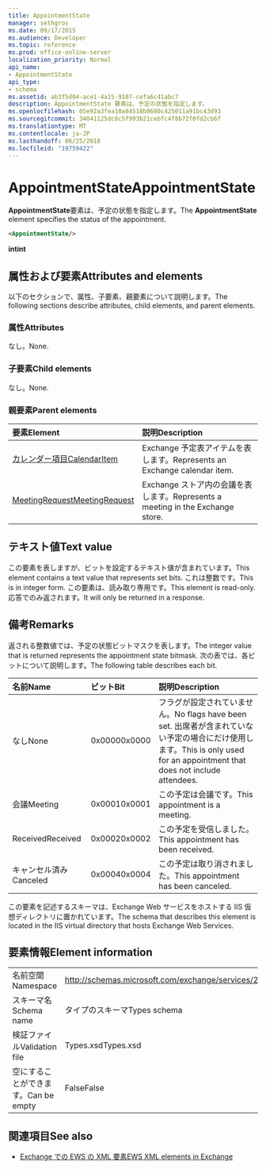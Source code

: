 ```yaml
---
title: AppointmentState
manager: sethgros
ms.date: 09/17/2015
ms.audience: Developer
ms.topic: reference
ms.prod: office-online-server
localization_priority: Normal
api_name:
- AppointmentState
api_type:
- schema
ms.assetid: ab3f5d04-ace1-4a15-9107-cefa6c41abc7
description: AppointmentState 要素は、予定の状態を指定します。
ms.openlocfilehash: 05e92a3fea10a84518b0680c425011a91bc43d93
ms.sourcegitcommit: 34041125dc8c5f993b21cebfc4f8b72f0fd2cb6f
ms.translationtype: MT
ms.contentlocale: ja-JP
ms.lasthandoff: 06/25/2018
ms.locfileid: "19759422"
---
```

# <a name="appointmentstate"></a><span data-ttu-id="920e3-103">AppointmentState</span><span class="sxs-lookup"><span data-stu-id="920e3-103">AppointmentState</span></span>

<span data-ttu-id="920e3-104">**AppointmentState**要素は、予定の状態を指定します。</span><span class="sxs-lookup"><span data-stu-id="920e3-104">The **AppointmentState** element specifies the status of the appointment.</span></span> 
  
```XML
<AppointmentState/>
```

 <span data-ttu-id="920e3-105">**int**</span><span class="sxs-lookup"><span data-stu-id="920e3-105">**int**</span></span>
## <a name="attributes-and-elements"></a><span data-ttu-id="920e3-106">属性および要素</span><span class="sxs-lookup"><span data-stu-id="920e3-106">Attributes and elements</span></span>

<span data-ttu-id="920e3-107">以下のセクションで、属性、子要素、親要素について説明します。</span><span class="sxs-lookup"><span data-stu-id="920e3-107">The following sections describe attributes, child elements, and parent elements.</span></span>
  
### <a name="attributes"></a><span data-ttu-id="920e3-108">属性</span><span class="sxs-lookup"><span data-stu-id="920e3-108">Attributes</span></span>

<span data-ttu-id="920e3-109">なし。</span><span class="sxs-lookup"><span data-stu-id="920e3-109">None.</span></span>
  
### <a name="child-elements"></a><span data-ttu-id="920e3-110">子要素</span><span class="sxs-lookup"><span data-stu-id="920e3-110">Child elements</span></span>

<span data-ttu-id="920e3-111">なし。</span><span class="sxs-lookup"><span data-stu-id="920e3-111">None.</span></span>
  
### <a name="parent-elements"></a><span data-ttu-id="920e3-112">親要素</span><span class="sxs-lookup"><span data-stu-id="920e3-112">Parent elements</span></span>

|<span data-ttu-id="920e3-113">**要素**</span><span class="sxs-lookup"><span data-stu-id="920e3-113">**Element**</span></span>|<span data-ttu-id="920e3-114">**説明**</span><span class="sxs-lookup"><span data-stu-id="920e3-114">**Description**</span></span>|
|:-----|:-----|
|[<span data-ttu-id="920e3-115">カレンダー項目</span><span class="sxs-lookup"><span data-stu-id="920e3-115">CalendarItem</span></span>](calendaritem.md) <br/> |<span data-ttu-id="920e3-116">Exchange 予定表アイテムを表します。</span><span class="sxs-lookup"><span data-stu-id="920e3-116">Represents an Exchange calendar item.</span></span>  <br/> |
|[<span data-ttu-id="920e3-117">MeetingRequest</span><span class="sxs-lookup"><span data-stu-id="920e3-117">MeetingRequest</span></span>](meetingrequest.md) <br/> |<span data-ttu-id="920e3-118">Exchange ストア内の会議を表します。</span><span class="sxs-lookup"><span data-stu-id="920e3-118">Represents a meeting in the Exchange store.</span></span>  <br/> |
   
## <a name="text-value"></a><span data-ttu-id="920e3-119">テキスト値</span><span class="sxs-lookup"><span data-stu-id="920e3-119">Text value</span></span>

<span data-ttu-id="920e3-120">この要素を表しますが、ビットを設定するテキスト値が含まれています。</span><span class="sxs-lookup"><span data-stu-id="920e3-120">This element contains a text value that represents set bits.</span></span> <span data-ttu-id="920e3-121">これは整数です。</span><span class="sxs-lookup"><span data-stu-id="920e3-121">This is in integer form.</span></span> <span data-ttu-id="920e3-122">この要素は、読み取り専用です。</span><span class="sxs-lookup"><span data-stu-id="920e3-122">This element is read-only.</span></span> <span data-ttu-id="920e3-123">応答でのみ返されます。</span><span class="sxs-lookup"><span data-stu-id="920e3-123">It will only be returned in a response.</span></span>
  
## <a name="remarks"></a><span data-ttu-id="920e3-124">備考</span><span class="sxs-lookup"><span data-stu-id="920e3-124">Remarks</span></span>

<span data-ttu-id="920e3-125">返される整数値では、予定の状態ビットマスクを表します。</span><span class="sxs-lookup"><span data-stu-id="920e3-125">The integer value that is returned represents the appointment state bitmask.</span></span> <span data-ttu-id="920e3-126">次の表では、各ビットについて説明します。</span><span class="sxs-lookup"><span data-stu-id="920e3-126">The following table describes each bit.</span></span>
  
|<span data-ttu-id="920e3-127">**名前**</span><span class="sxs-lookup"><span data-stu-id="920e3-127">**Name**</span></span>|<span data-ttu-id="920e3-128">**ビット**</span><span class="sxs-lookup"><span data-stu-id="920e3-128">**Bit**</span></span>|<span data-ttu-id="920e3-129">**説明**</span><span class="sxs-lookup"><span data-stu-id="920e3-129">**Description**</span></span>|
|:-----|:-----|:-----|
|<span data-ttu-id="920e3-130">なし</span><span class="sxs-lookup"><span data-stu-id="920e3-130">None</span></span>  <br/> |<span data-ttu-id="920e3-131">0x0000</span><span class="sxs-lookup"><span data-stu-id="920e3-131">0x0000</span></span>  <br/> |<span data-ttu-id="920e3-132">フラグが設定されていません。</span><span class="sxs-lookup"><span data-stu-id="920e3-132">No flags have been set.</span></span> <span data-ttu-id="920e3-133">出席者が含まれていない予定の場合にだけ使用します。</span><span class="sxs-lookup"><span data-stu-id="920e3-133">This is only used for an appointment that does not include attendees.</span></span>  <br/> |
|<span data-ttu-id="920e3-134">会議</span><span class="sxs-lookup"><span data-stu-id="920e3-134">Meeting</span></span>  <br/> |<span data-ttu-id="920e3-135">0x0001</span><span class="sxs-lookup"><span data-stu-id="920e3-135">0x0001</span></span>  <br/> |<span data-ttu-id="920e3-136">この予定は会議です。</span><span class="sxs-lookup"><span data-stu-id="920e3-136">This appointment is a meeting.</span></span>  <br/> |
|<span data-ttu-id="920e3-137">Received</span><span class="sxs-lookup"><span data-stu-id="920e3-137">Received</span></span>  <br/> |<span data-ttu-id="920e3-138">0x0002</span><span class="sxs-lookup"><span data-stu-id="920e3-138">0x0002</span></span>  <br/> |<span data-ttu-id="920e3-139">この予定を受信しました。</span><span class="sxs-lookup"><span data-stu-id="920e3-139">This appointment has been received.</span></span>  <br/> |
|<span data-ttu-id="920e3-140">キャンセル済み</span><span class="sxs-lookup"><span data-stu-id="920e3-140">Canceled</span></span>  <br/> |<span data-ttu-id="920e3-141">0x0004</span><span class="sxs-lookup"><span data-stu-id="920e3-141">0x0004</span></span>  <br/> |<span data-ttu-id="920e3-142">この予定は取り消されました。</span><span class="sxs-lookup"><span data-stu-id="920e3-142">This appointment has been canceled.</span></span>  <br/> |
   
<span data-ttu-id="920e3-143">この要素を記述するスキーマは、Exchange Web サービスをホストする IIS 仮想ディレクトリに置かれています。</span><span class="sxs-lookup"><span data-stu-id="920e3-143">The schema that describes this element is located in the IIS virtual directory that hosts Exchange Web Services.</span></span>
  
## <a name="element-information"></a><span data-ttu-id="920e3-144">要素情報</span><span class="sxs-lookup"><span data-stu-id="920e3-144">Element information</span></span>

|||
|:-----|:-----|
|<span data-ttu-id="920e3-145">名前空間</span><span class="sxs-lookup"><span data-stu-id="920e3-145">Namespace</span></span>  <br/> |http://schemas.microsoft.com/exchange/services/2006/types  <br/> |
|<span data-ttu-id="920e3-146">スキーマ名</span><span class="sxs-lookup"><span data-stu-id="920e3-146">Schema name</span></span>  <br/> |<span data-ttu-id="920e3-147">タイプのスキーマ</span><span class="sxs-lookup"><span data-stu-id="920e3-147">Types schema</span></span>  <br/> |
|<span data-ttu-id="920e3-148">検証ファイル</span><span class="sxs-lookup"><span data-stu-id="920e3-148">Validation file</span></span>  <br/> |<span data-ttu-id="920e3-149">Types.xsd</span><span class="sxs-lookup"><span data-stu-id="920e3-149">Types.xsd</span></span>  <br/> |
|<span data-ttu-id="920e3-150">空にすることができます。</span><span class="sxs-lookup"><span data-stu-id="920e3-150">Can be empty</span></span>  <br/> |<span data-ttu-id="920e3-151">False</span><span class="sxs-lookup"><span data-stu-id="920e3-151">False</span></span>  <br/> |
   
## <a name="see-also"></a><span data-ttu-id="920e3-152">関連項目</span><span class="sxs-lookup"><span data-stu-id="920e3-152">See also</span></span>

- [<span data-ttu-id="920e3-153">Exchange での EWS の XML 要素</span><span class="sxs-lookup"><span data-stu-id="920e3-153">EWS XML elements in Exchange</span></span>](ews-xml-elements-in-exchange.md)

